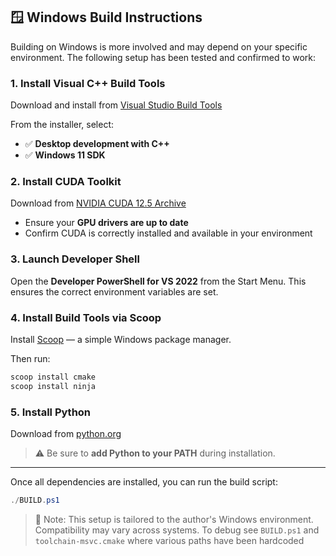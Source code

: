 
## 🪟 Windows Build Instructions

Building on Windows is more involved and may depend on your specific environment. The following setup has been tested and confirmed to work:

### 1. Install Visual C++ Build Tools

Download and install from [Visual Studio Build Tools](https://visualstudio.microsoft.com/visual-cpp-build-tools/)

From the installer, select:

* ✅ **Desktop development with C++**
* ✅ **Windows 11 SDK**

### 2. Install CUDA Toolkit

Download from [NVIDIA CUDA 12.5 Archive](https://developer.nvidia.com/cuda-12-5-0-download-archive)

* Ensure your **GPU drivers are up to date**
* Confirm CUDA is correctly installed and available in your environment

### 3. Launch Developer Shell

Open the **Developer PowerShell for VS 2022** from the Start Menu. This ensures the correct environment variables are set.

### 4. Install Build Tools via Scoop

Install [Scoop](https://scoop.sh/) — a simple Windows package manager.

Then run:

```powershell
scoop install cmake
scoop install ninja
```

### 5. Install Python

Download from [python.org](https://www.python.org/downloads/)

> ⚠️ Be sure to **add Python to your PATH** during installation.

---

Once all dependencies are installed, you can run the build script:

```powershell
./BUILD.ps1
```

> 🧪 Note: This setup is tailored to the author's Windows environment. Compatibility may vary across systems. To debug see `BUILD.ps1` and `toolchain-msvc.cmake` where various paths have been hardcoded

